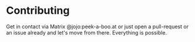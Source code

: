 <!-- omit in toc -->
# Contributing

Get in contact via Matrix @jojo:peek-a-boo.at or just open a pull-request or an issue already and let's move from there. Everything is possible.